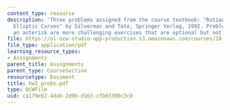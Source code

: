 ```yaml
---
content_type: resource
description: 'Three problems assigned from the course textbook: "Rational Points on
  Elliptic Curves" by Silverman and Tate, Springer Verlag, 1992. Problems marked with
  an asterisk are more challenging exercises that are optional but not required'
file: https://ol-ocw-studio-app-production.s3.amazonaws.com/courses/18-704-seminar-in-algebra-and-number-theory-rational-points-on-elliptic-curves-fall-2004/ca179eb24dab2d9bd163cfb03300c3c8_hw3_probs.pdf
file_type: application/pdf
learning_resource_types:
- Assignments
parent_title: Assignments
parent_type: CourseSection
resourcetype: Document
title: hw3_probs.pdf
type: OCWFile
uid: ca179eb2-4dab-2d9b-d163-cfb03300c3c8
---
```

